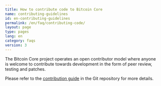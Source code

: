 ```yaml
---
title: How to contribute code to Bitcoin Core
name: contributing-guidelines
id: en-contributing-guidelines
permalink: /en/faq/contributing-code/
layout: page
type: pages
lang: en
category: faqs
version: 3
---
```

The Bitcoin Core project operates an open contributor model where anyone is
welcome to contribute towards development in the form of peer review, testing
and patches.

Please refer to the [contribution
guide](https://github.com/bitcoin/bitcoin/blob/master/CONTRIBUTING.md) in the
Git repository for more details.
